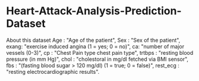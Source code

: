 # Heart-Attack-Analysis-Prediction-Dataset
About this dataset
Age : "Age of the patient",
Sex : "Sex of the patient",
exang: "exercise induced angina (1 = yes; 0 = no)",
ca: "number of major vessels (0-3)",
cp : "Chest Pain type chest pain type",
trtbps : "resting blood pressure (in mm Hg)",
chol : "cholestoral in mg/dl fetched via BMI sensor",
fbs : "(fasting blood sugar > 120 mg/dl) (1 = true; 0 = false)",
rest_ecg : "resting electrocardiographic results".
